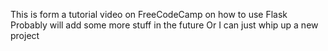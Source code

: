 This is form a tutorial video on FreeCodeCamp on how to use Flask
Probably will add some more stuff in the future
Or I can just whip up a new project

